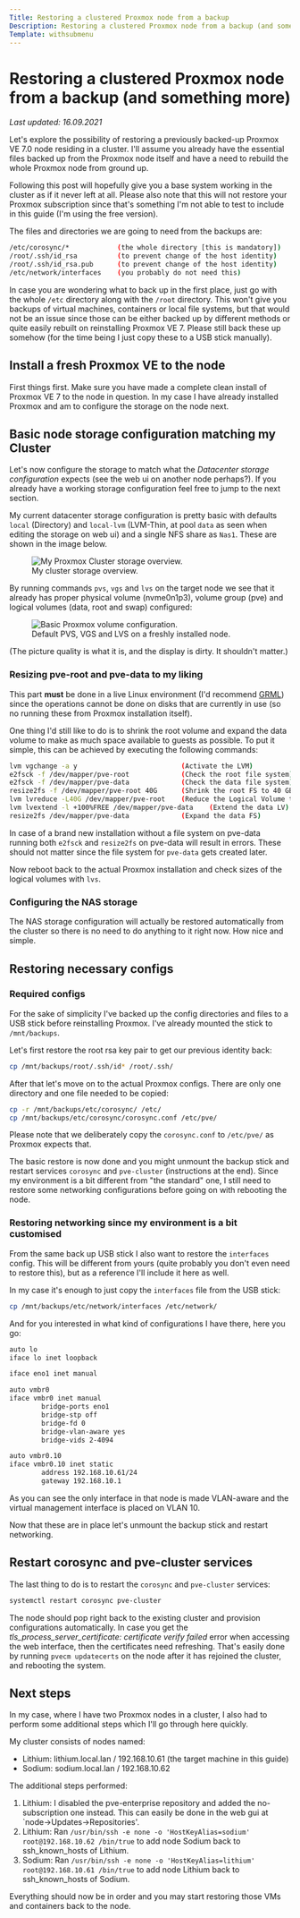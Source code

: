 ```yaml
---
Title: Restoring a clustered Proxmox node from a backup
Description: Restoring a clustered Proxmox node from a backup (and something more)
Template: withsubmenu
---
```


# Restoring a clustered Proxmox node from a backup (and something more)

_Last updated: 16.09.2021_

Let's explore the possibility of restoring a previously backed-up Proxmox VE 7.0 node residing in a cluster. I'll assume you already have the essential files backed up from the Proxmox node itself and have a need to rebuild the whole Proxmox node from ground up.

Following this post will hopefully give you a base system working in the cluster as if it never left at all. Please also note that this will not restore your Proxmox subscription since that's something I'm not able to test to include in this guide (I'm using the free version).

The files and directories we are going to need from the backups are:

```bash
/etc/corosync/*            (the whole directory [this is mandatory])
/root/.ssh/id_rsa          (to prevent change of the host identity)
/root/.ssh/id_rsa.pub      (to prevent change of the host identity)
/etc/network/interfaces    (you probably do not need this)
```

In case you are wondering what to back up in the first place, just go with the whole `/etc` directory along with the `/root` directory. This won't give you backups of virtual machines, containers or local file systems, but that would not be an issue since those can be either backed up by different methods or quite easily rebuilt on reinstalling Proxmox VE 7. Please still back these up somehow (for the time being I just copy these to a USB stick manually).

## Install a fresh Proxmox VE to the node

First things first. Make sure you have made a complete clean install of Proxmox VE 7 to the node in question. In my case I have already installed Proxmox and am to configure the storage on the node next.

## Basic node storage configuration matching my Cluster

Let's now configure the storage to match what the _Datacenter storage configuration_ expects (see the web ui on another node perhaps?). If you already have a working storage configuration feel free to jump to the next section.

My current datacenter storage configuration is pretty basic with defaults `local` (Directory) and `local-lvm` (LVM-Thin, at pool `data` as seen when editing the storage on web ui) and a single NFS share as `Nas1`. These are shown in the image below.

<figure class="image">
  <picture>
    <img src="/assets/img/guides/proxmox-cluster-storage.png" alt="My Proxmox Cluster storage overview.">
  </picture>
  <figcaption>My cluster storage overview.</figcaption>
</figure>

By running commands `pvs`, `vgs` and `lvs` on the target node we see that it already has proper physical volume (nvme0n1p3), volume group (pve) and logical volumes (data, root and swap) configured:

<figure class="image">
  <picture>
    <img src="/assets/img/guides/proxmox-default-pvs-vgs-lvs.jpg" alt="Basic Proxmox volume configuration.">
  </picture>
  <figcaption>Default PVS, VGS and LVS on a freshly installed node.</figcaption>
</figure>

(The picture quality is what it is, and the display is dirty. It shouldn't matter.)

### Resizing pve-root and pve-data to my liking

This part **must** be done in a live Linux environment (I'd recommend [GRML](https://grml.org)) since the operations cannot be done on disks that are currently in use (so no running these from Proxmox installation itself).

One thing I'd still like to do is to shrink the root volume and expand the data volume to make as much space available to guests as possible. To put it simple, this can be achieved by executing the following commands:

```bash
lvm vgchange -a y                          (Activate the LVM)
e2fsck -f /dev/mapper/pve-root             (Check the root file system)
e2fsck -f /dev/mapper/pve-data             (Check the data file system)
resize2fs -f /dev/mapper/pve-root 40G      (Shrink the root FS to 40 GB)
lvm lvreduce -L40G /dev/mapper/pve-root    (Reduce the Logical Volume to 40 GB)
lvm lvextend -l +100%FREE /dev/mapper/pve-data    (Extend the data LV)
resize2fs /dev/mapper/pve-data             (Expand the data FS)
```

In case of a brand new installation without a file system on pve-data running both `e2fsck` and `resize2fs` on pve-data will result in errors. These should not matter since the file system for `pve-data` gets created later.

Now reboot back to the actual Proxmox installation and check sizes of the logical volumes with `lvs`.

### Configuring the NAS storage

The NAS storage configuration will actually be restored automatically from the cluster so there is no need to do anything to it right now. How nice and simple.

## Restoring necessary configs

### Required configs

For the sake of simplicity I've backed up the config directories and files to a USB stick before reinstalling Proxmox. I've already mounted the stick to `/mnt/backups`.

Let's first restore the root rsa key pair to get our previous identity back:

```bash
cp /mnt/backups/root/.ssh/id* /root/.ssh/
```

After that let's move on to the actual Proxmox configs. There are only one directory and one file needed to be copied:

```bash
cp -r /mnt/backups/etc/corosync/ /etc/
cp /mnt/backups/etc/corosync/corosync.conf /etc/pve/
```

Please note that we deliberately copy the `corosync.conf` to `/etc/pve/` as Proxmox expects that.

The basic restore is now done and you might unmount the backup stick and restart services `corosync` and `pve-cluster` (instructions at the end). Since my environment is a bit different from "the standard" one, I still need to restore some networking configurations before going on with rebooting the node.

### Restoring networking since my environment is a bit customised

From the same back up USB stick I also want to restore the `interfaces` config. This will be different from yours (quite probably you don't even need to restore this), but as a reference I'll include it here as well.

In my case it's enough to just copy the `interfaces` file from the USB stick:

```bash
cp /mnt/backups/etc/network/interfaces /etc/network/
```

And for you interested in what kind of configurations I have there, here you go:

```bash
auto lo
iface lo inet loopback

iface eno1 inet manual

auto vmbr0
iface vmbr0 inet manual
        bridge-ports eno1
        bridge-stp off
        bridge-fd 0
        bridge-vlan-aware yes
        bridge-vids 2-4094

auto vmbr0.10
iface vmbr0.10 inet static
        address 192.168.10.61/24
        gateway 192.168.10.1
```

As you can see the only interface in that node is made VLAN-aware and the virtual management interface is placed on VLAN 10.

Now that these are in place let's unmount the backup stick and restart networking.

## Restart corosync and pve-cluster services

The last thing to do is to restart the `corosync` and `pve-cluster` services:

```bash
systemctl restart corosync pve-cluster
```

The node should pop right back to the existing cluster and provision configurations automatically. In case you get the _tls_process_server_certificate: certificate verify failed_ error when accessing the web interface, then the certificates need refreshing. That's easily done by running `pvecm updatecerts` on the node after it has rejoined the cluster, and rebooting the system.

## Next steps

In my case, where I have two Proxmox nodes in a cluster, I also had to perform some additional steps which I'll go through here quickly.

My cluster consists of nodes named:

- Lithium: lithium.local.lan / 192.168.10.61 (the target machine in this guide)
- Sodium: sodium.local.lan / 192.168.10.62

The additional steps performed:

1. Lithium: I disabled the pve-enterprise repository and added the no-subscription one instead. This can easily be done in the web gui at `node->Updates->Repositories'.
2. Lithium: Ran `/usr/bin/ssh -e none -o 'HostKeyAlias=sodium' root@192.168.10.62 /bin/true` to add node Sodium back to ssh_known_hosts of Lithium.
3. Sodium: Ran `/usr/bin/ssh -e none -o 'HostKeyAlias=lithium' root@192.168.10.61 /bin/true` to add node Lithium back to ssh_known_hosts of Sodium.

Everything should now be in order and you may start restoring those VMs and containers back to the node.
